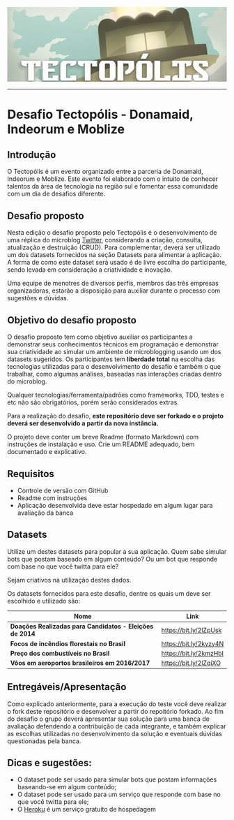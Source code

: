 ![alt text](tectopolis.png "Tectopólis")

----
# Desafio Tectopólis - Donamaid, Indeorum e Moblize


## Introdução

O Tectopólis é um evento organizado entre a parceria de Donamaid, Indeorum e Moblize. Este evento foi elaborado 
com o intuito de conhecer talentos da área de tecnologia na região sul e fomentar essa comunidade com um dia de desafios 
diferente.

## Desafio proposto

Nesta edição o desafio proposto pelo Tectopólis é o desenvolvimento de uma réplica do microblog [Twitter](https://twitter.com/), considerando a criação, consulta, atualização e destruição (CRUD). Para complementar, deverá ser utilizado um dos datasets fornecidos na seção Datasets para alimentar a aplicação. A forma de como este dataset será usado é de livre escolha do participante, sendo levada em consideração a criatividade e inovação.

Uma equipe de menotres de diversos perfis, membros das três empresas organizadoras, estarão a disposição para auxiliar durante o processo com sugestões e dúvidas.

## Objetivo do desafio proposto

O desafio proposto tem como objetivo auxiliar os participantes a demonstrar seus conhecimentos técnicos em programação e demonstrar sua criatividade ao simular um ambiente de microblogging usando um dos datasets sugeridos. Os participantes tem __liberdade total__ na escolha das tecnologias utilizadas para o desenvolvimento do desafio e também o que trabalhar, como algumas análises, baseadas nas
interações criadas dentro do microblog. 

Qualquer tecnologias/ferramenta/padrões como frameworks, TDD, testes e etc não são obrigatórios, porém serão considerados extras.

Para a realização do desafio, **este repositório deve ser forkado e o projeto deverá ser desenvolvido a partir da nova instância.**

O projeto deve conter um breve Readme (formato Markdown) com instruções de instalação e uso. Crie um README adequado, bem documentado e explicativo.

## Requisitos

- Controle de versão com GitHub
- Readme com instruções
- Aplicação desenvolvida deve estar hospedado em algum lugar para avaliação da banca

## Datasets

Utilize um destes datasets para popular a sua aplicação. Quem sabe simular bots que postam baseado em algum conteúdo? Ou um bot que responde com base no que você twitta para ele? 

Sejam criativos na utilização destes dados.

Os datasets fornecidos para este desafio, dentre os quais um deve ser escolhido e utilizado são: 

| Nome | Link |
| --- | --- |
| **Doações Realizadas para Candidatos - Eleições de 2014** | https://bit.ly/2lZpUsk |
| **Focos de incêndios florestais no Brasil** | https://bit.ly/2kyzy4N |
| **Preço dos combustíveis no Brasil** | https://bit.ly/2kmzHbI |
| **Vôos em aeroportos brasileiros em 2016/2017** | https://bit.ly/2lZqiXO |

## Entregáveis/Apresentação

Como explicado anteriormente, para a execução do teste você deve realizar o fork deste repositório e desenvolver a partir do repoitório forkado. 
Ao fim do desafio o grupo deverá apresentar sua solução para uma banca de avaliação defendendo a contribuição de cada integrante, e também explicar as escolhas utilizadas no desenvolvimento da solução e eventuais dúvidas questionadas pela banca.

## Dicas e sugestões:

- O dataset pode ser usado para simular bots que postam informações baseando-se em algum conteúdo;
- O dataset pode ser usado para um serviço que responde com base no que você twitta para ele;
- O [Heroku](https://www.heroku.com/) é um serviço gratuito de hospedagem
